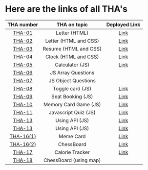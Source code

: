 # Here are the links of all THA's

|      THA number       |      THA on topic      |                          Deployed Link                          |
| :-------------------: | :--------------------: | :-------------------------------------------------------------: |
|  [THA-01](./THA-01)   |     Letter (HTML)      | [Link](https://n9shant.github.io/Devsnest-Frontend-THA/THA-01/) |
|  [THA-02](./THA-02)   | Letter (HTML and CSS)  | [Link](https://n9shant.github.io/Devsnest-Frontend-THA/THA-02/) |
|  [THA-03](./THA-03)   | Resume (HTML and CSS)  | [Link](https://n9shant.github.io/Devsnest-Frontend-THA/THA-03/) |
|  [THA-04](./THA-04)   |  Clock (HTML and CSS)  | [Link](https://n9shant.github.io/Devsnest-Frontend-THA/THA-04/) |
|  [THA-05](./THA-05)   |    Calculator (JS)     | [Link](https://n9shant.github.io/Devsnest-Frontend-THA/THA-05/) |
|  [THA-06](./THA-06)   |   JS Array Questions   |                                                                 |
|  [THA-07](./THA-07)   |  JS Object Questions   |                                                                 |
|  [THA-08](./THA-08)   |    Toggle card (JS)    | [Link](https://n9shant.github.io/Devsnest-Frontend-THA/THA-08/) |
|  [THA-09](./THA-09)   |   Seat Booking (JS)    | [Link](https://n9shant.github.io/Devsnest-Frontend-THA/THA-09/) |
|  [THA-10](./THA-10)   | Memory Card Game (JS)  | [Link](https://n9shant.github.io/Devsnest-Frontend-THA/THA-10/) |
|  [THA-11](./THA-11)   |  Javascript Quiz (JS)  | [Link](https://n9shant.github.io/Devsnest-Frontend-THA/THA-11/) |
|  [THA-13](./THA-13)   |     Using API (JS)     | [Link](https://n9shant.github.io/Devsnest-Frontend-THA/THA-13/) |
|  [THA-13](./THA-13)   |     Using API (JS)     | [Link](https://n9shant.github.io/Devsnest-Frontend-THA/THA-13/) |
| [THA-16(1)](./THA-16) |       Meme Card        |     [Link](https://devsnest-frontend-tha-16-1.netlify.app/)     |
| [THA-16(2)](./THA-16) |       ChessBoard       |     [Link](https://devsnest-frontend-tha-16-2.netlify.app/)     |
|  [THA-17](./THA-17)   |    Calorie Tracker     |      [Link](https://devsnest-frontend-tha-17.netlify.app/)      |
|  [THA-18](./THA-18)   | ChessBoard (using map) |                                                                 |
